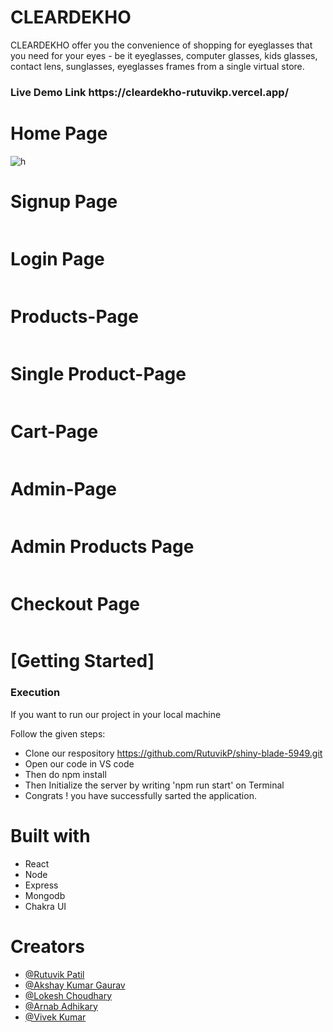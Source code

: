 
# CLEARDEKHO
 CLEARDEKHO offer you the convenience of shopping for eyeglasses that you need for your eyes - be it eyeglasses, computer glasses, kids glasses, contact lens, sunglasses, eyeglasses frames from a single virtual store.

<h3>Live Demo Link https://cleardekho-rutuvikp.vercel.app/ </h3>



 <h1>Home Page</h1>
    <img src="[![Screenshot-1943.png](https://i.postimg.cc/GhwC0V8J/Screenshot-1943.png)](https://postimg.cc/F1Zq3Px7)" alt="h">
  <h1>Signup Page </h1>
    <img src="" alt="">
     <h1>Login Page</h1>
    <img src="" alt="">
     <h1>Products-Page</h1>
    <img src="" alt="">
     <h1>Single Product-Page</h1>
    <img src="" alt="">
     <h1>Cart-Page</h1>
    <img src="" alt="">
    <h1>Admin-Page</h1>
    <img src="" alt="">
    <h1>Admin Products Page</h1>
    <img src="" alt="">
    <h1>Checkout Page</h1>
    <img src="">
    <h1>[Getting Started]</h1>
    <h3>Execution</h3>
    <p>If you want to run our project in your local machine</p>
    <p>Follow the given steps:</p>
    <ul>
        <li>Clone our respository <a href="https://github.com/RutuvikP/shiny-blade-5949.git">https://github.com/RutuvikP/shiny-blade-5949.git</a></li>
        <li>Open our code in VS code </li>
 <li>Then do npm install</li>
        <li>Then Initialize the server by writing 'npm run start' on Terminal</li>
 <li>Congrats !  you have successfully sarted the application.</li>
    </ul>
        <h1>Built with</h1>
    <ul>
        <li>React</li>
        <li>Node</li>
        <li>Express</li>
         <li>Mongodb</li>
        <li>Chakra UI </li>
        </ul>
        <h1>Creators</h1>
    <ul>
        <li><a href="https://github.com/RutuvikP">@Rutuvik Patil</a></li>
   <li><a href="https://github.com/AkshayKumarGaurav">@Akshay Kumar Gaurav</a></li>
   <li><a href="https://github.com/lokeshchoudharyprogrammer">@Lokesh Choudhary</a></li>
  <li><a href="https://github.com/Arnab-108">@Arnab Adhikary</a></li>
  <li><a href="https://github.com/VivekKumar2380">@Vivek Kumar</a></li>
 
   
        
        

